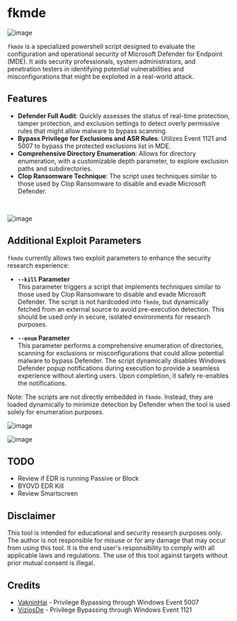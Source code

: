 # fkmde

![image](https://github.com/user-attachments/assets/8fa1fc4b-43c1-4789-8184-0138bd81d0b1)

`fkmde` is a specialized powershell script designed to evaluate the configuration and operational security of Microsoft Defender for Endpoint (MDE). It aids security professionals, system administrators, and penetration testers in identifying potential vulnerabilities and misconfigurations that might be exploited in a real-world attack.

## Features
- **Defender Full Audit**: Quickly assesses the status of real-time protection, tamper protection, and exclusion settings to detect overly permissive rules that might allow malware to bypass scanning.
- **Bypass Privilege for Exclusions and ASR Rules**: Utilizes Event 1121 and 5007 to bypass the protected exclusions list in MDE.
- **Comprehensive Directory Enumeration**: Allows for directory enumeration, with a customizable depth parameter, to explore exclusion paths and subdirectories.
- **Clop Ransomware Technique**: The script uses techniques similar to those used by Clop Ransomware to disable and evade Microsoft Defender.
  
<br />

![image](https://github.com/user-attachments/assets/4e13d1b7-ad7f-44aa-9f88-8d5961eefba5)

## Additional Exploit Parameters

`fkmde` currently allows two exploit parameters to enhance the security research experience: 

- **`--kill` Parameter**  
  This parameter triggers a script that implements techniques similar to those used by Clop Ransomware to disable and evade Microsoft Defender. The script is not hardcoded into `fkmde`, but dynamically fetched from an external source to avoid pre-execution detection. This should be used *only* in secure, isolated environments for research purposes.

- **`--enum` Parameter**  
  This parameter performs a comprehensive enumeration of directories, scanning for exclusions or misconfigurations that could allow potential malware to bypass Defender. The script dynamically disables Windows Defender popup notifications during execution to provide a seamless experience without alerting users. Upon completion, it safely re-enables the notifications.
  
Note: The scripts are not directly embedded in `fkmde`. Instead, they are loaded dynamically to minimize detection by Defender when the tool is used solely for enumeration purposes.

![image](https://github.com/user-attachments/assets/82f87057-d573-43ce-8745-0382374b5dd0)

![image](https://github.com/user-attachments/assets/34cd0bbe-3e21-4342-9b43-2db61cc0ab85)


## TODO
- Review if EDR is running Passive or Block
- BYOVD EDR Kill
- Review Smartscreen

## Disclaimer
This tool is intended for educational and security research purposes only. The author is not responsible for misuse or for any damage that may occur from using this tool. It is the end user's responsibility to comply with all applicable laws and regulations. The use of this tool against targets without prior mutual consent is illegal.

## Credits
- [VakninHai](https://x.com/VakninHai/status/1796628601535652289/photo/1) - Privilege Bypassing through Windows Event 5007
- [ViziosDe](https://raw.githubusercontent.com/ViziosDe/MDExclusionParser/main/Invoke-MDExclusionParser.ps1) - Privilege Bypassing through Windows Event 1121
